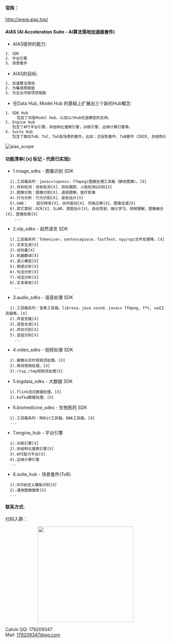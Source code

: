 #### 官网：
http://www.aias.top/

#### AIAS (AI Acceleration Suite - AI算法落地加速器套件)
- AIAS提供的能力:
```bash
1. SDK
2. 平台引擎
3. 场景套件
```

- AIAS的目标:
```bash
1. 加速算法落地
2. 为集成商赋能
3. 为企业内部项目赋能
```

- 在Data Hub, Model Hub 的基础上扩展出三个新的Hub概念:

```bash
1. SDK Hub
	 包含了对各Model Hub，以及GitHub优选模型的支持。
2. Engine Hub
   包含了API平台引擎，非结构化搜索引擎，训练引擎，边缘计算引擎等。
3. Suite Hub
   包含了面向ToB，ToC，ToG各场景的套件。比如：泛安防套件，ToB套件（IOCR, 非结构化解析，推荐系统等）...
```

![aias_scope](https://aias-home.oss-cn-beijing.aliyuncs.com/images/aias_scope.png)


#### 功能清单( [x] 标记 - 代表已实现):

- 1.image_sdks - 图像识别 SDK

```text
  1).工具箱系列：javacv(opencv，ffmpeg)图像处理工具箱（静态图像）。[X]
  2).目标检测：目标检测[X]、目标跟踪、人脸检测&识别[X]
  3).图像分割：图像分割[X]、遥感图像、医疗影像
  4).行为分析：行为识别[X]、姿态估计[X]
  5).GAN：    超分辨率[X]、动作驱动[X]、风格迁移[X]、图像生成[X]
  6).其它类别：OCR[X]、SLAM、深度估计[X]、自动驾驶、强化学习、视频理解、图像融合[X]、图像检索[X]
    ...
```

- 2.nlp_sdks - 自然语言 SDK

```text
  1).工具箱系列：Tokenizer，sentencepiece，fastText，npy/npz文件处理等。[X]
  1).文本生成[X]
  2).词向量[X]
  3).机器翻译[X]
  4).语义模型[X]
  5).情感分析[X]
  6).句法分析[X]
  7).词法分析[X]
  8).文本审核[X]
    ...
```

- 3.audio_sdks - 语音处理 SDK

```text
  1).工具箱系列：音素工具箱，librosa，java sound，javacv ffmpeg, fft, vad工具箱等。[X]
  2).声音克隆[X]
  3).语音合成[X]
  4).声纹识别[X]
  5).语音识别[X]
    ...
```

- 4.video_sdks - 视频处理 SDK

```text
  1).摄像头实时视频流处理。[X]
  2).离线视频处理。[X]
  3).rtsp,rtmp视频流处理[X]
```

- 5.bigdata_sdks - 大数据 SDK

```text
  1).flink流式数据处理。[X]
  2).kafka数据处理。[X]
```

- 6.biomedicine_sdks - 生物医药 SDK

```text
  1).工具箱系列：RDKit工具箱，DNA工具箱。[X]
  ...
```

- 7.engine_hub - 平台引擎

```text
  1).训练引擎[X]
  2).非结构化搜索引擎[X]
  3).API能力平台[X]
  4).边缘计算引擎
  ...
```



- 8.suite_hub - 场景套件(ToB)

```text
  1).OCR自定义模版识别[X]
  2).通用图像搜索[X]
  ...
```



#### 联系方式:
扫码入群：
<div align="center">
<img src="https://aias-home.oss-cn-beijing.aliyuncs.com/images/weixin.png?v=1"  width = "300"  />
</div>


Calvin
QQ: 179209347       
Mail: 179209347@qq.com

